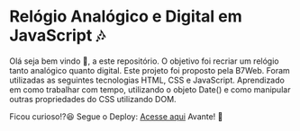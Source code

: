 # Relógio Analógico e Digital em JavaScript 🎶
Olá seja bem vindo 🙌, a este repositório. O objetivo foi recriar um relógio tanto analógico quanto digital.
Este projeto foi proposto pela B7Web.
Foram utilizadas as seguintes tecnologias HTML, CSS e JavaScript.
Aprendizado em como trabalhar com tempo, utilizando o objeto Date() e como manipular outras propriedades do CSS utilizando DOM.

Ficou curioso!?😆 Segue o Deploy: [Acesse aqui](https://relogio-analogico-ten.vercel.app/)
Avante! 🚀